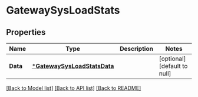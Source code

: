 # GatewaySysLoadStats

## Properties
Name | Type | Description | Notes
------------ | ------------- | ------------- | -------------
**Data** | [***GatewaySysLoadStatsData**](GatewaySysLoadStats_data.md) |  | [optional] [default to null]

[[Back to Model list]](../README.md#documentation-for-models) [[Back to API list]](../README.md#documentation-for-api-endpoints) [[Back to README]](../README.md)

